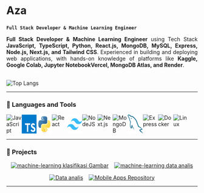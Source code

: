 # Aza

**`Full Stack Developer & Machine Learning Engineer`**

<div align="justify">
<strong>Full Stack Developer & Machine Learning Engineer</strong> using Tech Stack <strong>JavaScript, TypeScript, Python, React.js, MongoDB, MySQL, Express, Node.js, Next.js, and Tailwind CSS</strong>. Experienced in building and deploying web applications, with hands-on knowledge of platforms like <strong>Kaggle, Google Colab, Jupyter NotebookVercel, MongoDB Atlas, and Render</strong>.
</div> <br />

![Top Langs](https://github-readme-stats.vercel.app/api/top-langs/?username=AZWALUWU&hide_progress=true)

---

### 🧰 Languages and Tools

<div align="justify" style="display: flex; flex-wrap: wrap; width: 100%;">
    <img alt="JavaScript" width="40px" src="https://cdn.jsdelivr.net/gh/devicons/devicon/icons/javascript/javascript-plain.svg" />
    <img alt="TypeScript" width="40px" src="https://github.com/devicons/devicon/blob/v2.16.0/icons/typescript/typescript-original.svg" />
    <img alt="Python" width="40px" src="https://github.com/devicons/devicon/blob/v2.16.0/icons/python/python-original.svg" />
    <img alt="React" width="40px" src="https://cdn.jsdelivr.net/gh/devicons/devicon/icons/react/react-original.svg" />
    <img alt="TailwindCSS" width="40px" src="https://github.com/devicons/devicon/blob/v2.16.0/icons/tailwindcss/tailwindcss-original.svg" />
    <img alt="NodeJS" width="40px" src="https://cdn.jsdelivr.net/gh/devicons/devicon/icons/nodejs/nodejs-original.svg" />
    <img alt="Next.js" width="40px" src="https://cdn.jsdelivr.net/gh/devicons/devicon/icons/nextjs/nextjs-original.svg" />
    <img alt="MongoDB" width="40px" src="https://cdn.jsdelivr.net/gh/devicons/devicon/icons/mongodb/mongodb-plain.svg" />
    <img alt="MySQL" width="40px" src="https://github.com/devicons/devicon/blob/v2.16.0/icons/mysql/mysql-original.svg" />
    <img alt="Express" width="40px" src="https://cdn.jsdelivr.net/gh/devicons/devicon/icons/express/express-original.svg" />
    <img alt="Docker" width="40px" src="https://cdn.jsdelivr.net/gh/devicons/devicon/icons/docker/docker-original.svg" />
    <img alt="Linux" width="40px" src="https://cdn.jsdelivr.net/gh/devicons/devicon/icons/linux/linux-original.svg" />
</div>

---

### 📂 Projects

<div align="center" style="display: flex; flex-wrap: wrap; justify-content: center; gap: 15px;">
    <a href="https://github.com/AZWALUWU/submission-machine-learning">
        <img src="https://github-readme-stats.vercel.app/api/pin/?username=AZWALUWU&repo=submission-machine-learning" alt="machine-learning klasifikasi Gambar" width="400px" />
    </a>
    <a href="https://github.com/AZWALUWU/submission_project">
        <img src="https://github-readme-stats.vercel.app/api/pin/?username=AZWALUWU&repo=submission_project" alt="machine-learning data analis" width="400px" />
    </a>
    <a href="https://github.com/AZWALUWU/Submission-data-analisis">
        <img src="https://github-readme-stats.vercel.app/api/pin/?username=AZWALUWU&repo=Submission-data-analisis" alt="Data analis" width="400px" />
    </a>
    <a href="https://github.com/AZWALUWU/Mobile-Apps">
        <img src="https://github-readme-stats.vercel.app/api/pin/?username=AZWALUWU&repo=Mobile-Apps" alt="Mobile Apps Repository" width="400px" />
    </a>
</div>

---
